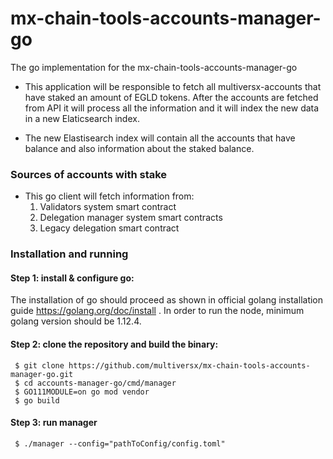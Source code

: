 # mx-chain-tools-accounts-manager-go

The go implementation for the mx-chain-tools-accounts-manager-go

- This application will be responsible to fetch all multiversx-accounts that have staked an amount of EGLD tokens. 
After the accounts are fetched from API it will process all the information and it will index the new data 
in a new Elaticsearch index.

- The new Elastisearch index will contain all the accounts that have balance and also information 
about the staked balance.

### Sources of accounts with stake

- This go client will fetch information from:
    1. Validators system smart contract
    2. Delegation manager system smart contracts
    3. Legacy delegation smart contract
    

### Installation and running


#### Step 1: install & configure go:

The installation of go should proceed as shown in official golang 
installation guide https://golang.org/doc/install . In order to run the node, minimum golang 
version should be 1.12.4.


#### Step 2: clone the repository and build the binary:

```
 $ git clone https://github.com/multiversx/mx-chain-tools-accounts-manager-go.git
 $ cd accounts-manager-go/cmd/manager
 $ GO111MODULE=on go mod vendor
 $ go build
```

#### Step 3: run manager
```
 $ ./manager --config="pathToConfig/config.toml"
```
